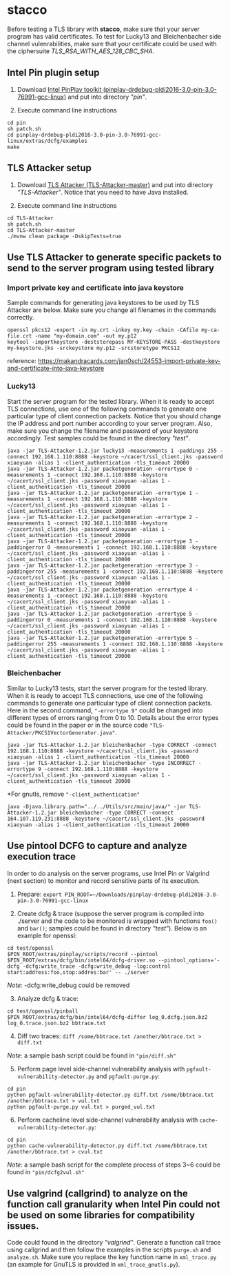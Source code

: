 # stacco

Before testing a TLS library with **stacco**, make sure that your server program has valid certificates. To test for Lucky13 and Bleichenbacher side channel vulenrabilities, make sure that your certificate could be used with the ciphersuite *TLS_RSA_WITH_AES_128_CBC_SHA*.

## Intel Pin plugin setup
1. Download [Intel PinPlay toolkit (pinplay-drdebug-pldi2016-3.0-pin-3.0-76991-gcc-linux)](https://software.intel.com/protected-download/366522/366520) and put into directory *"pin"*.

2. Execute command line instructions
```
cd pin
sh patch.sh
cd pinplay-drdebug-pldi2016-3.0-pin-3.0-76991-gcc-linux/extras/dcfg/examples
make
```

## TLS Attacker setup
1. Download [TLS Attacker (TLS-Attacker-master)](https://github.com/RUB-NDS/TLS-Attacker) and put into directory *"TLS-Attacker"*. Notice that you need to have Java installed.

2. Execute command line instructions
```
cd TLS-Attacker
sh patch.sh
cd TLS-Attacker-master
./mvnw clean package -DskipTests=true
```

## Use TLS Attacker to generate specific packets to send to the server program using tested library
### Import private key and certificate into java keystore
Sample commands for generating java keystores to be used by TLS Attacker are below. Make sure you change all filenames in the commands correctly.
```
openssl pkcs12 -export -in my.crt -inkey my.key -chain -CAfile my-ca-file.crt -name "my-domain.com" -out my.p12
keytool -importkeystore -deststorepass MY-KEYSTORE-PASS -destkeystore my-keystore.jks -srckeystore my.p12 -srcstoretype PKCS12
```

reference: https://makandracards.com/jan0sch/24553-import-private-key-and-certificate-into-java-keystore

### Lucky13
Start the server program for the tested library. When it is ready to accept TLS connections, use one of the following commands to generate one particular type of client connection packets. Notice that you should change the IP address and port number according to your server program. Also, make sure you change the filename and password of your keystore accordingly. Test samples could be found in the directory *"test"*.
```
java -jar TLS-Attacker-1.2.jar lucky13 -measurements 1 -paddings 255 -connect 192.168.1.110:8888 -keystore ~/cacert/ssl_client.jks -password xiaoyuan -alias 1 -client_authentication -tls_timeout 20000
java -jar TLS-Attacker-1.2.jar packetgeneration -errortype 0 -measurements 1 -connect 192.168.1.110:8888 -keystore ~/cacert/ssl_client.jks -password xiaoyuan -alias 1 -client_authentication -tls_timeout 20000
java -jar TLS-Attacker-1.2.jar packetgeneration -errortype 1 -measurements 1 -connect 192.168.1.110:8888 -keystore ~/cacert/ssl_client.jks -password xiaoyuan -alias 1 -client_authentication -tls_timeout 20000
java -jar TLS-Attacker-1.2.jar packetgeneration -errortype 2 -measurements 1 -connect 192.168.1.110:8888 -keystore ~/cacert/ssl_client.jks -password xiaoyuan -alias 1 -client_authentication -tls_timeout 20000
java -jar TLS-Attacker-1.2.jar packetgeneration -errortype 3 -paddingerror 0 -measurements 1 -connect 192.168.1.110:8888 -keystore ~/cacert/ssl_client.jks -password xiaoyuan -alias 1 -client_authentication -tls_timeout 20000
java -jar TLS-Attacker-1.2.jar packetgeneration -errortype 3 -paddingerror 255 -measurements 1 -connect 192.168.1.110:8888 -keystore ~/cacert/ssl_client.jks -password xiaoyuan -alias 1 -client_authentication -tls_timeout 20000
java -jar TLS-Attacker-1.2.jar packetgeneration -errortype 4 -measurements 1 -connect 192.168.1.110:8888 -keystore ~/cacert/ssl_client.jks -password xiaoyuan -alias 1 -client_authentication -tls_timeout 20000
java -jar TLS-Attacker-1.2.jar packetgeneration -errortype 5 -paddingerror 0 -measurements 1 -connect 192.168.1.110:8888 -keystore ~/cacert/ssl_client.jks -password xiaoyuan -alias 1 -client_authentication -tls_timeout 20000
java -jar TLS-Attacker-1.2.jar packetgeneration -errortype 5 -paddingerror 255 -measurements 1 -connect 192.168.1.110:8888 -keystore ~/cacert/ssl_client.jks -password xiaoyuan -alias 1 -client_authentication -tls_timeout 20000
```

### Bleichenbacher
Similar to Lucky13 tests, start the server program for the tested library. When it is ready to accept TLS connections, use one of the following commands to generate one particular type of client connection packets. Here in the second command, `"-errortype 9"` could be changed into different types of errors ranging from 0 to 10. Details about the error types could be found in the paper or in the source code `"TLS-Attacker/PKCS1VectorGenerator.java"`.
```
java -jar TLS-Attacker-1.2.jar bleichenbacher -type CORRECT -connect 192.168.1.110:8888 -keystore ~/cacert/ssl_client.jks -password xiaoyuan -alias 1 -client_authentication -tls_timeout 20000
java -jar TLS-Attacker-1.2.jar bleichenbacher -type INCORRECT -errortype 9 -connect 192.168.1.110:8888 -keystore ~/cacert/ssl_client.jks -password xiaoyuan -alias 1 -client_authentication -tls_timeout 20000
```

*For gnutls, remove `"-client_authentication"`

```
java -Djava.library.path="../../Utils/src/main/java/" -jar TLS-Attacker-1.2.jar bleichenbacher -type CORRECT -connect 164.107.119.231:8888 -keystore ~/cacert/ssl_client.jks -password xiaoyuan -alias 1 -client_authentication -tls_timeout 20000
```

## Use pintool DCFG to capture and analyze execution trace
In order to do analysis on the server programs, use Intel Pin or Valgrind (next section) to monitor and record sensitive parts of its execution.

1. Prepare:
`export PIN_ROOT=~/Downloads/pinplay-drdebug-pldi2016-3.0-pin-3.0-76991-gcc-linux`

2. Create dcfg & trace (suppose the server program is compiled into ./server and the code to be monitored is wrapped with functions `foo()` and `bar()`; samples could be found in directory *"test"*). Below is an example for openssl:
```
cd test/openssl
$PIN_ROOT/extras/pinplay/scripts/record --pintool $PIN_ROOT/extras/dcfg/bin/intel64/dcfg-driver.so --pintool_options='-dcfg -dcfg:write_trace -dcfg:write_debug -log:control start:address:foo,stop:addres:bar' -- ./server
```
*Note*: -dcfg:write_debug could be removed

3. Analyze dcfg & trace:
```
cd test/openssl/pinball
$PIN_ROOT/extras/dcfg/bin/intel64/dcfg-differ log_0.dcfg.json.bz2 log_0.trace.json.bz2 bbtrace.txt
```

4. Diff two traces:
`diff /some/bbtrace.txt /another/bbtrace.txt > diff.txt`

*Note*: a sample bash script could be found in `"pin/diff.sh"`

5. Perform page level side-channel vulnerability analysis with `pgfault-vulnerability-detector.py` and `pgfault-purge.py`:
```
cd pin
python pgfault-vulnerability-detector.py diff.txt /some/bbtrace.txt /another/bbtrace.txt > vul.txt
python pgfault-purge.py vul.txt > purged_vul.txt
```

6. Perform cacheline level side-channel vulnerability analysis with `cache-vulnerability-detector.py`:
```
cd pin
python cache-vulnerability-detector.py diff.txt /some/bbtrace.txt /another/bbtrace.txt > cvul.txt
```

*Note*: a sample bash script for the complete process of steps 3~6 could be found in `"pin/dcfg2vul.sh"`

## Use valgrind (callgrind) to analyze on the function call granularity when Intel Pin could not be used on some libraries for compatibility issues.

Code could found in the directory *"valgrind"*. Generate a function call trace using callgrind and then follow the examples in the scripts `purge.sh` and `analyze.sh`. Make sure you replace the key function name in `xml_trace.py` (an example for GnuTLS is provided in `xml_trace_gnutls.py`).
